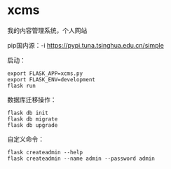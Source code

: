 # xcms
我的内容管理系统，个人网站


pip国内源：-i https://pypi.tuna.tsinghua.edu.cn/simple


启动：
```
export FLASK_APP=xcms.py
export FLASK_ENV=development
flask run
```


数据库迁移操作：
```
flask db init
flask db migrate
flask db upgrade
```

自定义命令：
```
flask createadmin --help
flask createadmin --name admin --password admin
```